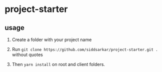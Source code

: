 # project-starter

## usage

1. Create a folder with your project name

2. Run `git clone https://github.com/siddsarkar/project-starter.git .` without quotes

3. Then `yarn install` on root and client folders.
